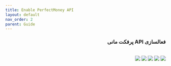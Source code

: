 ```yaml
---
title: Enable PerfectMoney API
layout: default
nav_order: 2
parent: Guide
---
```

<head>
    <meta charset="utf-8">
    <link rel="stylesheet" href="https://b3h1z.github.io/HidyBot-Docs/assets/css/style.css">
</head>
<div dir="rtl">

<h3>فعالسازی API پرفکت مانی</h3>
<br>

<img src="https://b3h1z.github.io/HidyBot-Docs/assets/images/guide/perfectmoney_enable_api/PM-API-1.jpg" class="centered">
<img src="https://b3h1z.github.io/HidyBot-Docs/assets/images/guide/perfectmoney_enable_api/PM-API-2.jpg" class="centered">
<img src="https://b3h1z.github.io/HidyBot-Docs/assets/images/guide/perfectmoney_enable_api/PM-API-3.jpg" class="centered">
<img src="https://b3h1z.github.io/HidyBot-Docs/assets/images/guide/perfectmoney_enable_api/PM-API-4.jpg" class="centered">
<img src="https://b3h1z.github.io/HidyBot-Docs/assets/images/guide/perfectmoney_enable_api/PM-API-5.jpg" class="centered">